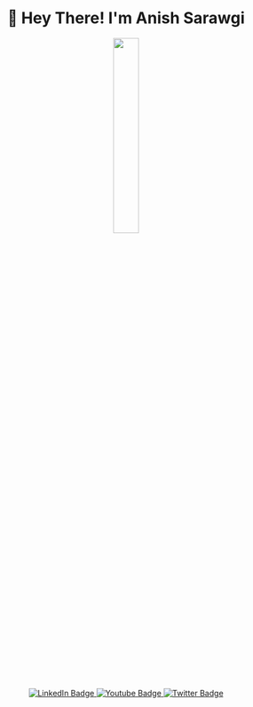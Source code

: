  <div id="header" align="center">
  <h1>
   👋 Hey There! I'm Anish Sarawgi
  </h1>
  <img src="https://media.giphy.com/media/R03zWv5p1oNSQd91EP/giphy.gif" width="30%"/>
  <div id="badges" align="center">
    <a href="your-linkedin-URL">
      <img src="https://img.shields.io/badge/LinkedIn-blue?style=for-the-badge&logo=linkedin&logoColor=white" alt="LinkedIn Badge"/>
    </a>
    <a href="your-youtube-URL">
      <img src="https://img.shields.io/badge/YouTube-red?style=for-the-badge&logo=youtube&logoColor=white" alt="Youtube Badge"/>
    </a>
    <a href="your-twitter-URL">
      <img src="https://img.shields.io/badge/Twitter-blue?style=for-the-badge&logo=twitter&logoColor=white" alt="Twitter Badge"/>
    </a>
  </div>
  <img src="https://komarev.com/ghpvc/?username=Anish-Sarawgi&style=flat-square&color=blue" alt="" align="center"/>
</div>
